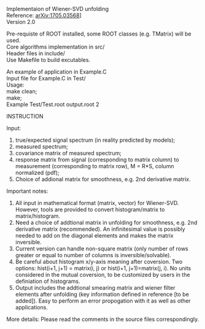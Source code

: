 Implementaion of Wiener-SVD unfolding    
Reference: [arXiv:1705.03568](https://arxiv.org/abs/1705.03568)]  
Version 2.0  

Pre-requiste of ROOT installed, some ROOT classes (e.g. TMatrix) will be used.  
Core algorithms implementation in src/  
Header files in include/  
Use Makefile to build excutables.  

An example of application in Example.C  
Input file for Example.C in Test/  
Usage:  
make clean;  
make;  
Example Test/Test.root output.root 2  


INSTRUCTION

Input: 
1. true/expected signal spectrum (in reality predicted by models); 
2. measured spectrum; 
3. covariance matrix of measured spectrum; 
4. response matrix from signal (corresponding to matrix column) to measurement (corresponding to matrix row), M = R*S, column normalized (pdf);
5. Choice of addional matrix for smoothness, e.g. 2nd derivative matrix.  

Important notes:
1. All input in mathematical format (matrix, vector) for Wiener-SVD. However, tools are provided to convert histogram/matrix to matrix/histogram. 
2. Need a choice of addtional matrix in unfolding for smoothness, e.g. 2nd derivative matrix (recommended). An infinitesimal value is possibly needed to add on the diagonal elements and makes the matrix inversible.
3. Current version can handle non-square matrix (only number of rows greater or equal to number of columns is inversible/solvable).
4. Be careful about histogram x/y-axis meaning after coversion. Two options: hist(i+1, j+1) = matrix(i, j) or hist(i+1, j+1)=matrix(j, i). No units considered in the mutual coversion, to be customized by users in the definiation of histograms.
5. Output includes the addtional smearing matrix and wiener filter elements after unfolding (key information defined in reference [to be added]). Easy to perform an error propogation with it as well as other applications. 

More details:
Please read the comments in the source files correspondingly.

